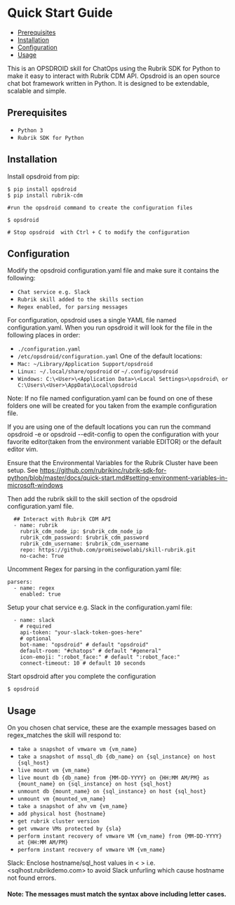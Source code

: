 # Quick Start Guide

* [Prerequisites](#prerequisites)
* [Installation](#installation)
* [Configuration](#configuration)
* [Usage](#usage)

This is an OPSDROID skill for ChatOps using the Rubrik SDK for Python to make it easy to interact with Rubrik CDM API. Opsdroid is an open source chat bot framework written in Python. It is designed to be extendable, scalable and simple.


## Prerequisites

* `Python 3`
* `Rubrik SDK for Python`

## Installation

Install opsdroid from pip:

```
$ pip install opsdroid
$ pip install rubrik-cdm

#run the opsdroid command to create the configuration files

$ opsdroid

# Stop opsdroid  with Ctrl + C to modify the configuration
```

## Configuration
Modify the opsdroid configuration.yaml file and make sure it contains the following: 
* `Chat service e.g. Slack`
* `Rubrik skill added to the skills section`
* `Regex enabled, for parsing messages`

For configuration, opsdroid uses a single YAML file named configuration.yaml. When you run opsdroid it will look for the file in the following places in order:

* `./configuration.yaml`
* `/etc/opsdroid/configuration.yaml`
One of the default locations:
* `Mac: ~/Library/Application Support/opsdroid`
* `Linux: ~/.local/share/opsdroid` or `~/.config/opsdroid`
* `Windows: C:\<User>\<Application Data>\<Local Settings>\opsdroid\ or  C:\Users\<User>\AppData\Local\opsdroid`

Note: If no file named configuration.yaml can be found on one of these folders one will be created for you taken from the example configuration file.

If you are using one of the default locations you can run the command opsdroid -e or opsdroid --edit-config to open the configuration with your favorite editor(taken from the environment variable EDITOR) or the default editor vim.

Ensure that the Environmental Variables for the Rubrik Cluster have been setup. See https://github.com/rubrikinc/rubrik-sdk-for-python/blob/master/docs/quick-start.md#setting-environment-variables-in-microsoft-windows

Then add the rubrik skill to the skill section of the opsdroid configuration.yaml file.
```
  ## Interact with Rubrik CDM API
  - name: rubrik
    rubrik_cdm_node_ip: $rubrik_cdm_node_ip
    rubrik_cdm_password: $rubrik_cdm_password
    rubrik_cdm_username: $rubrik_cdm_username
    repo: https://github.com/promiseowolabi/skill-rubrik.git
    no-cache: True
```
Uncomment Regex for parsing in the configuration.yaml file:
```
parsers:
  - name: regex
    enabled: true
```
Setup your chat service e.g. Slack in the configuration.yaml file:
```
  - name: slack
    # required
    api-token: "your-slack-token-goes-here"
    # optional
    bot-name: "opsdroid" # default "opsdroid"
    default-room: "#chatops" # default "#general"
    icon-emoji: ":robot_face:" # default ":robot_face:"
    connect-timeout: 10 # default 10 seconds
```
Start opsdroid after you complete the configuration
```
$ opsdroid
```
## Usage

On you chosen chat service, these are the example messages based on regex_matches the skill will respond to:

* `take a snapshot of vmware vm {vm_name}`
* `take a snapshot of mssql_db {db_name} on {sql_instance} on host {sql_host}`
* `live mount vm {vm_name}`
* `live mount db {db_name} from {MM-DD-YYYY} on {HH:MM AM/PM} as {mount_name} on {sql_instance} on host {sql_host}`
* `unmount db {mount_name} on {sql_instance} on host {sql_host}`
* `unmount vm {mounted_vm_name}`
* `take a snapshot of ahv vm {vm_name}`
* `add physical host {hostname}`
* `get rubrik cluster version`
* `get vmware VMs protected by {sla}`
* `perform instant recovery of vmware VM {vm_name} from {MM-DD-YYYY} at {HH:MM AM/PM}`
* `perform instant recovery of vmware VM {vm_name}`

Slack: Enclose hostname/sql_host values in < > i.e. <sqlhost.rubrikdemo.com> to avoid Slack unfurling which cause hostname not found errors.

#### Note: The messages must match the syntax above including letter cases.
